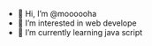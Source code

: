 - 👋 Hi, I’m @moooooha
- 👀 I’m interested in web develope
- 🌱 I’m currently learning java script

  

<!---
moooooha/moooooha is a ✨ special ✨ repository because its `README.md` (this file) appears on your GitHub profile.
You can click the Preview link to take a look at your changes.
--->
